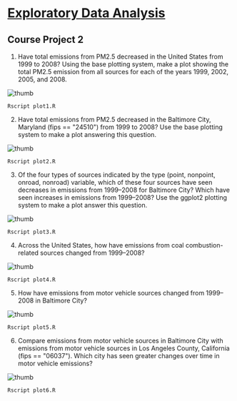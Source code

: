 # [Exploratory Data Analysis](https://class.coursera.org/exdata-032/)

## Course Project 2

1. Have total emissions from PM2.5 decreased in the United States from 1999 to 2008? Using the base plotting system, make a plot showing the total PM2.5 emission from all sources for each of the years 1999, 2002, 2005, and 2008.

![thumb](/.plot1.png?raw=true)

```shell
Rscript plot1.R
```

2. Have total emissions from PM2.5 decreased in the Baltimore City, Maryland (fips == "24510") from 1999 to 2008? Use the base plotting system to make a plot answering this question.

![thumb](/.plot2.png?raw=true)

```shell
Rscript plot2.R
```

3. Of the four types of sources indicated by the type (point, nonpoint, onroad, nonroad) variable, which of these four sources have seen decreases in emissions from 1999–2008 for Baltimore City? Which have seen increases in emissions from 1999–2008? Use the ggplot2 plotting system to make a plot answer this question.

![thumb](/.plot3.png?raw=true)

```shell
Rscript plot3.R
```

4. Across the United States, how have emissions from coal combustion-related sources changed from 1999–2008?

![thumb](/.plot4.png?raw=true)

```shell
Rscript plot4.R
```

5. How have emissions from motor vehicle sources changed from 1999–2008 in Baltimore City?

![thumb](/.plot5.png?raw=true)

```shell
Rscript plot5.R
```

6. Compare emissions from motor vehicle sources in Baltimore City with emissions from motor vehicle sources in Los Angeles County, California (fips == "06037"). Which city has seen greater changes over time in motor vehicle emissions?

![thumb](/.plot6.png?raw=true)

```shell
Rscript plot6.R
```
